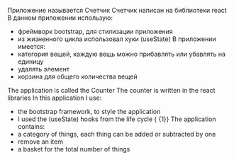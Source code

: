 Приложение называется Счетчик
Счетчик написан на библиотеки react
В данном приложении использую: 
- фреймворк bootstrap, для стилизации приложения
- из жизненного цикла использовал хуки (useState)
В приложении имеется:
- категория вещей, каждую вещь можно прибавлять или убавлять на единицу
- удалять элемент
- корзина для общего количества вещей

The application is called the Counter 
The counter is written in the react libraries 
In this application I use: 
- the bootstrap framework, to style the application 
- I used the (useState) hooks from the life cycle { {1}} The application contains: 
- a category of things, each thing can be added or subtracted by one 
- remove an item 
- a basket for the total number of things
